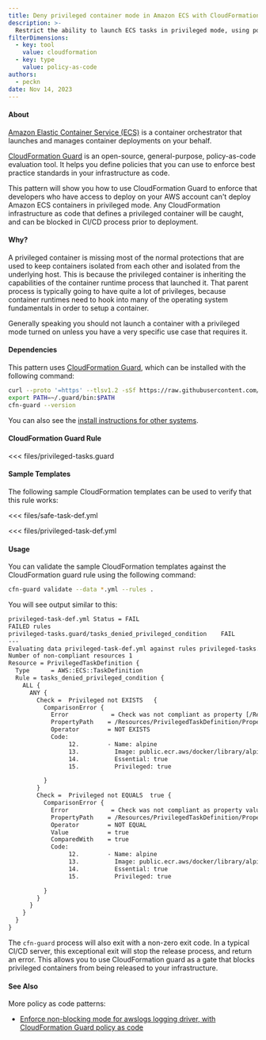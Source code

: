 ```yaml
---
title: Deny privileged container mode in Amazon ECS with CloudFormation Guard policy as code
description: >-
  Restrict the ability to launch ECS tasks in privileged mode, using policy as code.
filterDimensions:
  - key: tool
    value: cloudformation
  - key: type
    value: policy-as-code
authors:
  - peckn
date: Nov 14, 2023
---
```


#### About

[Amazon Elastic Container Service (ECS)](https://aws.amazon.com/ecs/) is a container orchestrator that launches and manages container deployments on your behalf.

[CloudFormation Guard](https://docs.aws.amazon.com/cfn-guard/latest/ug/what-is-guard.html) is an open-source, general-purpose, policy-as-code evaluation tool. It helps you define policies that you can use to enforce best practice standards in your infrastructure as code.

This pattern will show you how to use CloudFormation Guard to enforce that developers who have access to deploy on your AWS account can't deploy Amazon ECS containers in privileged mode. Any CloudFormation infrastructure as code that defines a privileged container will be caught, and can be blocked in CI/CD process prior to deployment.

#### Why?

A privileged container is missing most of the normal protections that are used to keep containers isolated from each other and isolated from the underlying host. This is because the privileged container is inheriting the capabilities of the container runtime process that launched it. That parent process is typically going to have quite a lot of privileges, because container runtimes need to hook into many of the operating system fundamentals in order to setup a container.

Generally speaking you should not launch a container with a privileged mode turned on unless you have a very specific use case that requires it.

#### Dependencies

This pattern uses [CloudFormation Guard](https://docs.aws.amazon.com/cfn-guard/latest/ug/what-is-guard.html), which can be installed with the following command:

```sh
curl --proto '=https' --tlsv1.2 -sSf https://raw.githubusercontent.com/aws-cloudformation/cloudformation-guard/main/install-guard.sh | sh
export PATH=~/.guard/bin:$PATH
cfn-guard --version
```

You can also see the [install instructions for other systems](https://docs.aws.amazon.com/cfn-guard/latest/ug/setting-up.html).

#### CloudFormation Guard Rule

<<< files/privileged-tasks.guard

#### Sample Templates

The following sample CloudFormation templates can be used to verify that this rule works:

<tabs>

<tab label="Non-privileged ECS task">

<<< files/safe-task-def.yml

</tab>
<tab label="Privileged ECS task">

<<< files/privileged-task-def.yml

</tab>

</tabs>

#### Usage


You can validate the sample CloudFormation templates against the CloudFormation guard rule using the following command:

```sh
cfn-guard validate --data *.yml --rules .
```

You will see output similar to this:

```txt
privileged-task-def.yml Status = FAIL
FAILED rules
privileged-tasks.guard/tasks_denied_privileged_condition    FAIL
---
Evaluating data privileged-task-def.yml against rules privileged-tasks.guard
Number of non-compliant resources 1
Resource = PrivilegedTaskDefinition {
  Type      = AWS::ECS::TaskDefinition
  Rule = tasks_denied_privileged_condition {
    ALL {
      ANY {
        Check =  Privileged not EXISTS   {
          ComparisonError {
            Error            = Check was not compliant as property [/Resources/PrivilegedTaskDefinition/Properties/ContainerDefinitions/0/Privileged[L:14,C:22]] existed.
            PropertyPath    = /Resources/PrivilegedTaskDefinition/Properties/ContainerDefinitions/0/Privileged[L:14,C:22]
            Operator        = NOT EXISTS
            Code:
                 12.        - Name: alpine
                 13.          Image: public.ecr.aws/docker/library/alpine:latest
                 14.          Essential: true
                 15.          Privileged: true

          }
        }
        Check =  Privileged not EQUALS  true {
          ComparisonError {
            Error            = Check was not compliant as property value [Path=/Resources/PrivilegedTaskDefinition/Properties/ContainerDefinitions/0/Privileged[L:14,C:22] Value=true] equal to value [Path=[L:0,C:0] Value=true].
            PropertyPath    = /Resources/PrivilegedTaskDefinition/Properties/ContainerDefinitions/0/Privileged[L:14,C:22]
            Operator        = NOT EQUAL
            Value           = true
            ComparedWith    = true
            Code:
                 12.        - Name: alpine
                 13.          Image: public.ecr.aws/docker/library/alpine:latest
                 14.          Essential: true
                 15.          Privileged: true

          }
        }
      }
    }
  }
}
```

The `cfn-guard` process will also exit with a non-zero exit code. In a typical CI/CD server, this exceptional exit will stop the release process, and return an error. This allows you to use CloudFormation guard as a gate that blocks privileged containers from being released to your infrastructure.

#### See Also



More policy as code patterns:

- [Enforce non-blocking mode for awslogs logging driver, with CloudFormation Guard policy as code](nonblocking-awslogs-policy-as-code)